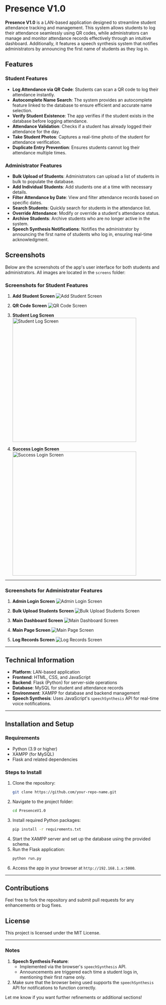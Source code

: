 # Presence V1.0

**Presence V1.0** is a LAN-based application designed to streamline student attendance tracking and management. This system allows students to log their attendance seamlessly using QR codes, while administrators can manage and monitor attendance records effectively through an intuitive dashboard. Additionally, it features a speech synthesis system that notifies administrators by announcing the first name of students as they log in.

## Features

### Student Features
- **Log Attendance via QR Code**: Students can scan a QR code to log their attendance instantly.
- **Autocomplete Name Search**: The system provides an autocomplete feature linked to the database to ensure efficient and accurate name selection.
- **Verify Student Existence**: The app verifies if the student exists in the database before logging attendance.
- **Attendance Validation**: Checks if a student has already logged their attendance for the day.
- **Take Student Photos**: Captures a real-time photo of the student for attendance verification.
- **Duplicate Entry Prevention**: Ensures students cannot log their attendance multiple times.

### Administrator Features
- **Bulk Upload of Students**: Administrators can upload a list of students in bulk to populate the database.
- **Add Individual Students**: Add students one at a time with necessary details.
- **Filter Attendance by Date**: View and filter attendance records based on specific dates.
- **Search Students**: Quickly search for students in the attendance list.
- **Override Attendance**: Modify or override a student's attendance status.
- **Archive Students**: Archive students who are no longer active in the system.
- **Speech Synthesis Notifications**: Notifies the administrator by announcing the first name of students who log in, ensuring real-time acknowledgment.

## Screenshots

Below are the screenshots of the app's user interface for both students and administrators. All images are located in the `screens` folder:

### Screenshots for Student Features
1. **Add Student Screen**
   ![Add Student Screen](screens/addstudentScreen.png)

2. **QR Code Screen**
   ![QR Code Screen](screens/qr_codeScreen.png)

3. **Student Log Screen**
   <img src="screens/studentlogScreen.jpg" alt="Student Log Screen" width="400"/>

4. **Success Login Screen**
   <img src="screens/successloginScreen.jpg" alt="Success Login Screen" width="400"/>

---

### Screenshots for Administrator Features
1. **Admin Login Screen**
   ![Admin Login Screen](screens/adminloginScreen.png)

2. **Bulk Upload Students Screen**
   ![Bulk Upload Students Screen](screens/bulkuploadofstudentScreen.png)

3. **Main Dashboard Screen**
   ![Main Dashboard Screen](screens/maindashboardScreen.png)

4. **Main Page Screen**
   ![Main Page Screen](screens/mainpageScreen.png)

5. **Log Records Screen**
   ![Log Records Screen](screens/logrecordsScreen.png)

---

## Technical Information
- **Platform**: LAN-based application
- **Frontend**: HTML, CSS, and JavaScript
- **Backend**: Flask (Python) for server-side operations
- **Database**: MySQL for student and attendance records
- **Environment**: XAMPP for database and backend management
- **Speech Synthesis**: Uses JavaScript's `speechSynthesis` API for real-time voice notifications.

---

## Installation and Setup

### Requirements
- Python (3.9 or higher)
- XAMPP (for MySQL)
- Flask and related dependencies

### Steps to Install
1. Clone the repository:
   ```bash
   git clone https://github.com/your-repo-name.git
   ```
2. Navigate to the project folder:
   ```bash
   cd PresenceV1.0
   ```
3. Install required Python packages:
   ```bash
   pip install -r requirements.txt
   ```
4. Start the XAMPP server and set up the database using the provided schema.
5. Run the Flask application:
   ```bash
   python run.py
   ```
6. Access the app in your browser at `http://192.168.1.x:5000`.

---

## Contributions
Feel free to fork the repository and submit pull requests for any enhancements or bug fixes.

## License
This project is licensed under the MIT License.

---

### Notes
1. **Speech Synthesis Feature**:
   - Implemented via the browser's `speechSynthesis` API.
   - Announcements are triggered each time a student logs in, mentioning their first name only.
2. Make sure that the browser being used supports the `speechSynthesis` API for notifications to function correctly.

Let me know if you want further refinements or additional sections!
